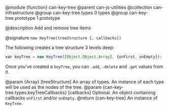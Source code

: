 @module {function} can-key-tree
@parent can-js-utilities
@collection can-infrastructure
@group can-key-tree.types 0 types
@group can-key-tree.prototype 1 prototype

@description Add and remove tree items

@signature `new KeyTree(treeStructure [, callbacks])`

The following creates a tree structure 3 levels deep:


```js
var keyTree = new KeyTree([Object,Object,Array], {onFirst, onEmpty});
```

Once you've created a `keyTree`, you can `.add`, `.delete` and `.get` values from it.

@param {Array<function>} [treeStructure] An array of types. An instance of each type will be used as the nodes of the tree. 
@param {can-key-tree.types.keyTreeCallbacks} [callbacks] Optional. An object containing callbacks `onFirst` and/or `onEmpty`.
@return {can-key-tree} An instance of `KeyTree`.
